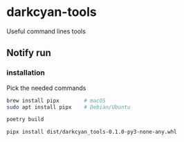 # darkcyan-tools
Useful command lines tools

## Notify run

### installation

Pick the needed commands

```bash
brew install pipx        # macOS
sudo apt install pipx    # Debian/Ubuntu

poetry build

pipx install dist/darkcyan_tools-0.1.0-py3-none-any.whl
```